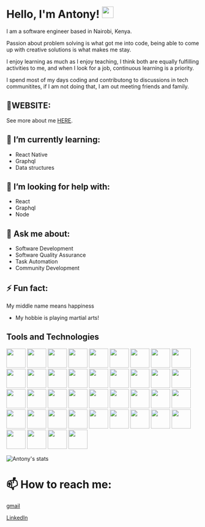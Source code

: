 # Hello, I'm Antony! <img src="https://raw.githubusercontent.com/MartinHeinz/MartinHeinz/master/wave.gif" width="30px">

I am a software engineer based in Nairobi, Kenya.

Passion about problem solving is what got me into code, being able to come up with creative solutions is what makes me stay.

I enjoy learning as much as I enjoy teaching, I think both are equally fulfilling activities to me, and when I look for a job, continuous learning is a priority.

I spend most of my days coding and contributong to discussions in tech communitites, if I am not doing that, I am out meeting friends and family.

## 🌱WEBSITE:

See more about me [HERE](https://nduhiu.co.ke/).

## 🌱 I’m currently learning:

- React Native
- Graphql
- Data structures

## 🤔 I’m looking for help with:

- React
- Graphql
- Node

## 💬 Ask me about:

- Software Development
- Software Quality Assurance
- Task Automation
- Community Development

## ⚡ Fun fact:

My middle name means happiness

- My hobbie is playing martial arts!

## Tools and Technologies

<code><img height="50" src="https://www.vectorlogo.zone/util/preview.html?image=/logos/reactjs/reactjs-ar21.svg"></code>
<code><img height="50" src="https://www.vectorlogo.zone/util/preview.html?image=/logos/nodejs/nodejs-ar21.svg"></code>
<code><img height="50" src="https://www.vectorlogo.zone/util/preview.html?image=/logos/graphql/graphql-ar21.svg"></code>
<code><img height="50" src="https://www.vectorlogo.zone/util/preview.html?image=/logos/java/java-ar21.svg"></code>
<code><img height="50" src="https://www.vectorlogo.zone/util/preview.html?image=/logos/springio/springio-ar21.svg"></code>
<code><img height="50" src="https://www.vectorlogo.zone/util/preview.html?image=/logos/mochajs/mochajs-ar21.svg"></code>
<code><img height="50" src="https://www.vectorlogo.zone/util/preview.html?image=/logos/chaijs/chaijs-ar21.svg"></code>
<code><img height="50" src="https://www.vectorlogo.zone/util/preview.html?image=/logos/netlifyapp_watercss/netlifyapp_watercss-ar21.svg"></code>
<code><img height="50" src="https://www.vectorlogo.zone/util/preview.html?image=/logos/getbootstrap/getbootstrap-ar21.svg"></code>
<code><img height="50" src="https://www.vectorlogo.zone/util/preview.html?image=/logos/kubernetes/kubernetes-ar21.svg"></code>
<code><img height="50" src="https://www.vectorlogo.zone/util/preview.html?image=/logos/docker/docker-ar21.svg"></code>
<code><img height="50" src="https://www.vectorlogo.zone/util/preview.html?image=/logos/google_cloud/google_cloud-ar21.svg"></code>
<code><img height="50" src="https://www.vectorlogo.zone/util/preview.html?image=/logos/microsoft_azure/microsoft_azure-ar21.svg"></code>
<code><img height="50" src="https://www.vectorlogo.zone/util/preview.html?image=/logos/amazon_aws/amazon_aws-ar21.svg"></code>
<code><img height="50" src="https://www.vectorlogo.zone/logos/python/python-ar21.svg"></code>
<code><img height="50" src="https://www.vectorlogo.zone/logos/pocoo_flask/pocoo_flask-ar21.svg"></code>
<code><img height="50" src=https://www.vectorlogo.zone/logos/javascript/javascript-horizontal.svg></code>
<code><img height="50" src="https://www.vectorlogo.zone/logos/typescriptlang/typescriptlang-ar21.svg"></code>
<code><img height="50" src="https://www.vectorlogo.zone/logos/redis/redis-ar21.svg"></code>
<code><img height="50" src="https://www.vectorlogo.zone/logos/postgresql/postgresql-horizontal.svg"></code>
<code><img height="50" src="https://www.vectorlogo.zone/logos/mysql/mysql-horizontal.svg"></code>
<code><img height="50" src="https://www.vectorlogo.zone/logos/sqlite/sqlite-ar21.svg"></code>
<code><img height="50" src="https://www.vectorlogo.zone/logos/github/github-ar21.svg"></code>
<code><img height="50" src="https://www.vectorlogo.zone/logos/bitbucket/bitbucket-ar21.svg"></code>
<code><img height="50" src="https://www.vectorlogo.zone/logos/atlassian_jira/atlassian_jira-ar21.svg"></code>
<code><img height="50" src="https://www.vectorlogo.zone/logos/getpostman/getpostman-ar21.svg"></code>
<code><img height="50" src="https://www.vectorlogo.zone/logos/git-scm/git-scm-ar21.svg"></code>
<code><img height="50" src="https://www.vectorlogo.zone/logos/apache/apache-official.svg"></code>
<code><img height="50" src="https://www.vectorlogo.zone/logos/linux/linux-ar21.svg"></code>
<code><img height="50" src="https://www.vectorlogo.zone/logos/ubuntu/ubuntu-ar21.svg"></code>
<code><img height="50" src="https://www.vectorlogo.zone/logos/gnu_bash/gnu_bash-ar21.svg"></code>
<code><img height="50" src="https://www.vectorlogo.zone/logos/mongodb/mongodb-ar21.svg"></code>
<code><img height="50" src="https://www.vectorlogo.zone/logos/jenkins/jenkins-ar21.svg"></code>
<code><img height="50" src="https://www.vectorlogo.zone/logos/trello/trello-ar21.svg"></code>
<code><img height="50" src="https://www.vectorlogo.zone/logos/slack/slack-ar21.svg"></code>
<code><img height="50" src="https://www.vectorlogo.zone/logos/json/json-ar21.svg"></code>
<code><img height="50" src="https://www.vectorlogo.zone/logos/gitlab/gitlab-ar21.svg"></code>
<code><img height="50" src="https://www.vectorlogo.zone/logos/heroku/heroku-ar21.svg"></code>
<code><img height="50" src="https://www.vectorlogo.zone/logos/w3_html5/w3_html5-ar21.svg"></code>
<code><img height="50" src="https://www.vectorlogo.zone/logos/devpost/devpost-ar21.svg"></code>

![Antony's stats](https://github-readme-stats.vercel.app/api?username=nduhiu17&show_icons=true)

# 📫 How to reach me:

[gmail](nduhiu254@gmail.com)

[LinkedIn](https://www.linkedin.com/in/antony-nduhiu-1519576b/)
